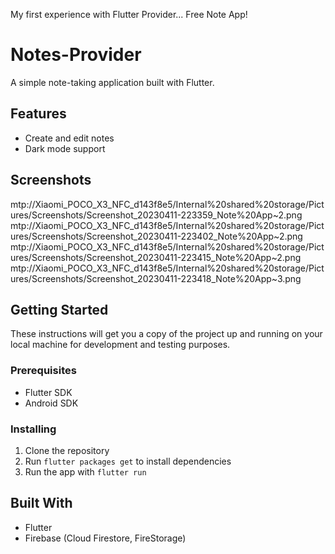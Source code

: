 
My first experience with Flutter Provider... Free Note App!


# Notes-Provider

A simple note-taking application built with Flutter.

## Features

- Create and edit notes
- Dark mode support

## Screenshots

mtp://Xiaomi_POCO_X3_NFC_d143f8e5/Internal%20shared%20storage/Pictures/Screenshots/Screenshot_20230411-223359_Note%20App~2.png
mtp://Xiaomi_POCO_X3_NFC_d143f8e5/Internal%20shared%20storage/Pictures/Screenshots/Screenshot_20230411-223402_Note%20App~2.png
mtp://Xiaomi_POCO_X3_NFC_d143f8e5/Internal%20shared%20storage/Pictures/Screenshots/Screenshot_20230411-223415_Note%20App~2.png
mtp://Xiaomi_POCO_X3_NFC_d143f8e5/Internal%20shared%20storage/Pictures/Screenshots/Screenshot_20230411-223418_Note%20App~3.png

## Getting Started

These instructions will get you a copy of the project up and running on your local machine for development and testing purposes.

### Prerequisites

- Flutter SDK
- Android SDK

### Installing

1. Clone the repository
2. Run `flutter packages get` to install dependencies
3. Run the app with `flutter run`

## Built With

- Flutter
- Firebase (Cloud Firestore, FireStorage)
